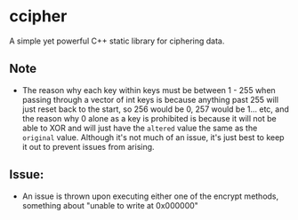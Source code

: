 # ccipher
A simple yet powerful C++ static library for ciphering data.

## Note
- The reason why each key within keys must be between 1 - 255 when passing through a vector of int keys is because
  anything past 255 will just reset back to the start, so 256 would be 0, 257 would be 1... etc, and the reason why
  0 alone as a key is prohibited is because it will not be able to XOR and will just have the `altered` value the same as
  the `original` value. Although it's not much of an issue, it's just best to keep it out to prevent issues from arising.

## Issue:
- An issue is thrown upon executing either one of the encrypt methods, something about "unable to write at 0x000000"
